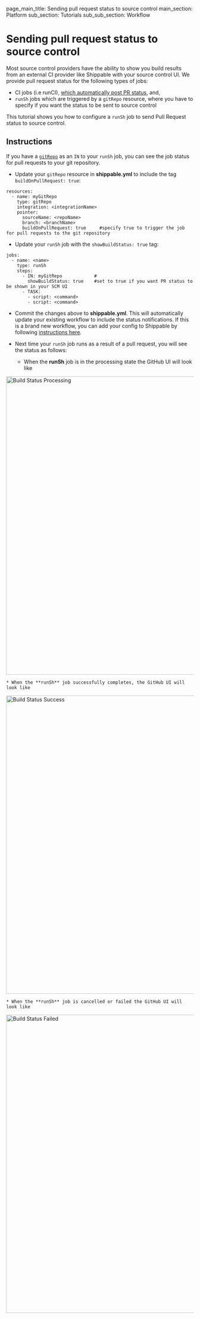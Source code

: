 page_main_title: Sending pull request status to source control
main_section: Platform
sub_section: Tutorials
sub_sub_section: Workflow


# Sending pull request status to source control

Most source control providers have the ability to show you build results from an external CI provider like Shippable with your source control UI. We provide pull request status for the following types of jobs:

* CI jobs (i.e runCI), [which automatically post PR status](/ci/pull-request-builds/), and,
* `runSh` jobs which are triggered by a `gitRepo` resource, where you have to specify if you want the status to be sent to source control

This tutorial shows you how to configure a `runSh` job to send Pull Request status to source control.

## Instructions

If you have a [`gitRepo`](/platform/workflow/resource/gitrepo/) as an `IN` to your `runSh` job, you can see the job status for pull requests to your git repository.

* Update your `gitRepo` resource in **shippable.yml** to include the tag `buildOnPullRequest: true`:

```
resources:
  - name: myGitRepo                             
    type: gitRepo                               
    integration: <integrationName>             
    pointer:
      sourceName: <repoName>                    
      branch: <branchName>                      
      buildOnPullRequest: true     #specify true to trigger the job for pull requests to the git repository

```

* Update your `runSh` job with the `showBuildStatus: true` tag:

```
jobs:
  - name: <name>                                
    type: runSh                             
    steps:                                      
      - IN: myGitRepo            #                   
        showBuildStatus: true    #set to true if you want PR status to be shown in your SCM UI
      - TASK:
        - script: <command>
        - script: <command>

```

* Commit the changes above to **shippable.yml**. This will automatically update your existing workflow to include the status notifications. If this is a brand new workflow, you can add your config to Shippable by following [instructions here](/platform/tutorial/workflow/add-assembly-line).

* Next time your `runSh` job runs as a result of a pull request, you will see the status as follows:

    * When the **runSh** job is in the processing state the GitHub UI will look like
<img src="/images/platform/jobs/runCLI/processingBuildStatus.png" alt="Build Status Processing" style="width:800px;vertical-align: middle;display: block;margin-right: auto;"/>

    * When the **runSh** job successfully completes, the GitHub UI will look like
<img src="/images/platform/jobs/runCLI/successBuildStatus.png" alt="Build Status Success" style="width:800px;vertical-align: middle;display: block;margin-right: auto;"/>

    * When the **runSh** job is cancelled or failed the GitHub UI will look like
<img src="/images/platform/jobs/runCLI/failedBuildStatus.png" alt="Build Status Failed" style="width:800px;vertical-align: middle;display: block;margin-right: auto;"/>
